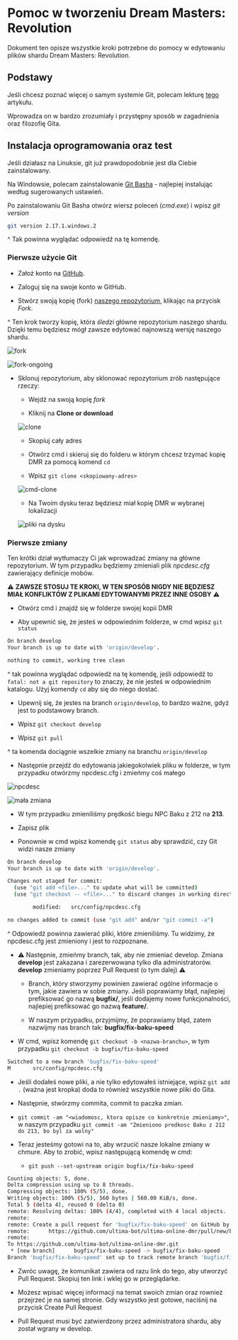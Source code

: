 # Pomoc w tworzeniu Dream Masters: Revolution

Dokument ten opisze wszystkie kroki potrzebne do pomocy w edytowaniu plików shardu Dream Masters: Revolution.

## Podstawy

Jeśli chcesz poznać więcej o samym systemie Git, polecam lekturę [tego](https://rogerdudler.github.io/git-guide/index.pl.html) artykułu.

Wprowadza on w bardzo zrozumiały i przystępny sposób w zagadnienia oraz filozofię Gita.

## Instalacja oprogramowania oraz test

Jeśli działasz na Linuksie, git już prawdopodobnie jest dla Ciebie zainstalowany.

Na Windowsie, polecam zainstalowanie [Git Basha](https://git-scm.com/download/win) - najlepiej instalując według sugerowanych ustawień.

Po zainstalowaniu Git Basha otwórz wiersz poleceń (*cmd.exe*) i wpisz *git version*

```bash
git version 2.17.1.windows.2
```
^ Tak powinna wyglądać odpowiedź na tę komendę.

### Pierwsze użycie Git

* Założ konto na [GitHub](https://github.com/join?source=header-home).

* Zaloguj się na swoje konto w GitHub.

* Stwórz swoją kopię (fork) [naszego repozytorium](https://github.com/karolswdev/ultima-online-dmr), klikając na przycisk *Fork*.

^ Ten krok tworzy kopię, która *śledzi* główne repozytorium naszego shardu. Dzięki temu będziesz mógł zawsze edytować najnowszą wersję naszego shardu.

![fork](docs/img/fork.png)

![fork-ongoing](docs/img/fork-ongoing.png)

* Sklonuj repozytorium, aby sklonować repozytorium zrób następujące rzeczy:

    * Wejdź na swoją kopię *fork*

    * Kliknij na **Clone or download** 

    ![clone](docs/img/clone.png)

    * Skopiuj cały adres

    * Otwórz cmd i skieruj się do folderu w którym chcesz trzymać kopię DMR za pomocą komend ``cd``

    * Wpisz ``git clone <skopiowany-adres>``

    ![cmd-clone](docs/img/cmd-clone.png)

    * Na Twoim dysku teraz będziesz miał kopię DMR w wybranej lokalizacji

    ![pliki na dysku](docs/img/clone-fs.png)

### Pierwsze zmiany

Ten krótki dział wytłumaczy Ci jak wprowadzać zmiany na główne repozytorium. W tym przypadku będziemy zmieniali plik *npcdesc.cfg* zawierający definicje mobów.

⚠️ **ZAWSZE STOSUJ TE KROKI, W TEN SPOSÓB NIGDY NIE BĘDZIESZ MIAŁ KONFLIKTÓW Z PLIKAMI EDYTOWANYMI PRZEZ INNE OSOBY** ⚠️

* Otwórz cmd i znajdź się w folderze swojej kopii DMR

* Aby upewnić się, że jesteś w odpowiednim folderze, w cmd wpisz ``git status``

```bash
On branch develop
Your branch is up to date with 'origin/develop'.

nothing to commit, working tree clean
```

^ tak powinna wyglądać odpowiedź na tę komendę, jeśli odpowiedź to ``fatal: not a git repository`` to znaczy, że nie jesteś w odpowiednim katalogu. Użyj komendy ``cd`` aby się do niego dostać.

* Upewnij się, że jestes na branch ``origin/develop``, to bardzo ważne, gdyż jest to podstawowy branch.

* Wpisz ``git checkout develop``

* Wpisz ``git pull``

^ ta komenda dociągnie wszelkie zmiany na branchu ``origin/develop``

* Następnie przejdź do edytowania jakiegokolwiek pliku w folderze, w tym przypadku otwórzmy npcdesc.cfg i zmieńmy coś małego

![npcdesc](docs/img/npcdesc.cfg.png)

![mała zmiana](docs/img/change.png)

* W tym przypadku zmieniliśmy prędkość biegu NPC Baku z 212 na **213**.

* Zapisz plik

* Ponownie w cmd wpisz komendę ``git status`` aby sprawdzić, czy Git widzi nasze zmiany

```bash
On branch develop
Your branch is up to date with 'origin/develop'.

Changes not staged for commit:
  (use "git add <file>..." to update what will be committed)
  (use "git checkout -- <file>..." to discard changes in working directory)

        modified:   src/config/npcdesc.cfg

no changes added to commit (use "git add" and/or "git commit -a")
```

^ Odpowiedź powinna zawierać pliki, które zmieniliśmy. Tu widzimy, że npcdesc.cfg jest zmieniony i jest to rozpoznane.

* ⚠️ Następnie, zmieńmy branch, tak, aby nie zmieniać develop. Zmiana **develop** jest zakazana i zarezerwowana tylko dla administratorów. **develop** zmieniamy poprzez Pull Request (o tym dalej) ⚠️

    * Branch, który stworzymy powinien zawierać ogólne informacje o tym, jakie zawiera w sobie zmiany. Jeśli poprawiamy błąd, najlepiej prefiksować go nazwą **bugfix/**, jeśli dodajemy nowe funkcjonalności, najlepiej prefiksować go nazwą **feature/**.

    * W naszym przypadku, przyjmijmy, że poprawiamy błąd, zatem nazwijmy nas branch tak: **bugfix/fix-baku-speed**

* W cmd, wpisz komendę ``git checkout -b <nazwa-branchu>``, w tym przypadku ``git checkout -b bugfix/fix-baku-speed``

```bash
Switched to a new branch 'bugfix/fix-baku-speed'
M       src/config/npcdesc.cfg
```

* Jeśli dodałeś nowe pliki, a nie tylko edytowałeś istniejące, wpisz ``git add .`` (ważna jest kropka) doda to również wszystkie nowe pliki do Gita.

* Następnie, stwórzmy commita, commit to paczka zmian. 

* ``git commit -am "<wiadomosc, ktora opisze co konkretnie zmieniamy>"``, w naszym przypadku ``git commit -am "Zmieniono predkosc Baku z 212 do 213, bo byl za wolny"``

* Teraz jesteśmy gotowi na to, aby wrzucić nasze lokalne zmiany w chmure. Aby to zrobić, wpisz następującą komendę w cmd:

    * ``git push --set-upstream origin bugfix/fix-baku-speed``

```bash
Counting objects: 5, done.
Delta compression using up to 8 threads.
Compressing objects: 100% (5/5), done.
Writing objects: 100% (5/5), 560 bytes | 560.00 KiB/s, done.
Total 5 (delta 4), reused 0 (delta 0)
remote: Resolving deltas: 100% (4/4), completed with 4 local objects.
remote:
remote: Create a pull request for 'bugfix/fix-baku-speed' on GitHub by visiting:
remote:      https://github.com/ultima-bot/ultima-online-dmr/pull/new/bugfix/fix-baku-speed
remote:
To https://github.com/ultima-bot/ultima-online-dmr.git
 * [new branch]      bugfix/fix-baku-speed -> bugfix/fix-baku-speed
Branch 'bugfix/fix-baku-speed' set up to track remote branch 'bugfix/fix-baku-speed' from 'origin'.
```

* Zwróc uwagę, że komunikat zawiera od razu link do tego, aby utworzyć Pull Request. Skopiuj ten link i wklej go w przeglądarke.

* Możesz wpisać więcej informacji na temat swoich zmian oraz rownież przejrzeć je na samej stronie. Gdy wszystko jest gotowe, naciśnij na przycisk Create Pull Request

* Pull Request musi być zatwierdzony przez administratora shardu, aby został wgrany w develop.